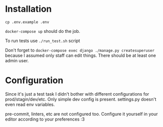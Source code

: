# Installation

``cp .env.example .env``

``docker-compose up`` should do the job.


To run tests use ``./run_test.sh`` script

Don't forget to ``docker-compose exec django ./manage.py createsuperuser`` because I assumed only staff can edit things. There should be at least one admin user.


# Configuration

Since it's just a test task I didn't bother with different configurations for prod/stagin/dev/etc. Only simple dev config is present. settings.py doesn't even read env variables.

pre-commit, linters, etc are not configured too. Configure it yourself in your editor according to your preferences :3


